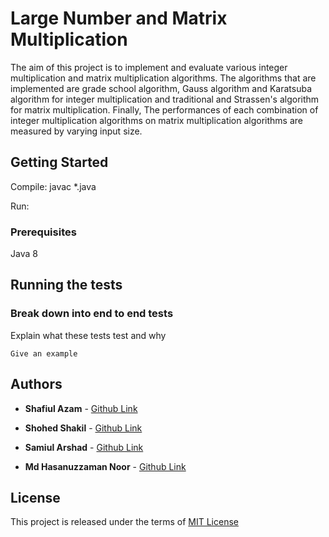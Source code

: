 # Large Number and Matrix Multiplication

The aim of this project is to implement and evaluate various integer multiplication and matrix multiplication algorithms. The  algorithms that are implemented are grade school algorithm, Gauss algorithm and Karatsuba algorithm for integer multiplication and traditional and Strassen's algorithm for matrix multiplication. Finally, The performances of each combination of integer multiplication algorithms on matrix multiplication algorithms are measured by varying input size.

## Getting Started

Compile:  javac *.java

Run: 

### Prerequisites

Java 8

## Running the tests


### Break down into end to end tests

Explain what these tests test and why

```
Give an example
```

## Authors
* **Shafiul Azam** - [Github Link](https://github.com/shafiul)

* **Shohed Shakil** - [Github Link](https://github.com/shohedshakil)

* **Samiul Arshad** - [Github Link](https://github.com/samiarshad)

* **Md Hasanuzzaman Noor** - [Github Link](https://github.com/zamannoor)



## License

This project is released under the terms of [MIT License](https://mit-license.org)

